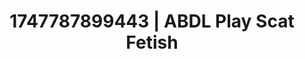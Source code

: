 ---
categories:
- Erotic photography
- Shadow play
- Obedience kink
- Erotic voice acting
- Anime
image: /assets/images/1747787899443.jpg
layout: post
seo:
  description: Featured content with exclusive ABDL Play, Scat Fetish. HD images available.
  keywords: ABDL Play, Scat Fetish
  og_image: /assets/images/1747787899443.jpg
  schema_type: VisualArtwork
tags:
- ABDL Play
- Scat Fetish
- '#1747787899443'
title: 1747787899443 | ABDL Play Scat Fetish
---